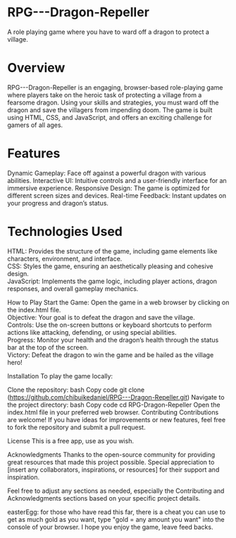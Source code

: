 # RPG---Dragon-Repeller

A role playing game where you have to ward off a dragon to protect a village.


# Overview
RPG---Dragon-Repeller is an engaging, browser-based role-playing game where players take on the heroic task of protecting a village from a fearsome dragon. Using your skills and strategies, you must ward off the dragon and save the villagers from impending doom. The game is built using HTML, CSS, and JavaScript, and offers an exciting challenge for gamers of all ages.

# Features
Dynamic Gameplay: Face off against a powerful dragon with various abilities.
Interactive UI: Intuitive controls and a user-friendly interface for an immersive experience.
Responsive Design: The game is optimized for different screen sizes and devices.
Real-time Feedback: Instant updates on your progress and dragon’s status.

# Technologies Used
HTML: Provides the structure of the game, including game elements like characters, environment, and interface.<br>
CSS: Styles the game, ensuring an aesthetically pleasing and cohesive design.<br>
JavaScript: Implements the game logic, including player actions, dragon responses, and overall gameplay mechanics.

How to Play
Start the Game: Open the game in a web browser by clicking on the index.html file.<br>
Objective: Your goal is to defeat the dragon and save the village.<br>
Controls: Use the on-screen buttons or keyboard shortcuts to perform actions like attacking, defending, or using special abilities.<br>
Progress: Monitor your health and the dragon’s health through the status bar at the top of the screen.<br>
Victory: Defeat the dragon to win the game and be hailed as the village hero!

Installation
To play the game locally:

Clone the repository:
bash
Copy code
git clone (https://github.com/chibuikedaniel/RPG---Dragon-Repeller.git)
Navigate to the project directory:
bash
Copy code
cd RPG-Dragon-Repeller
Open the index.html file in your preferred web browser.
Contributing
Contributions are welcome! If you have ideas for improvements or new features, feel free to fork the repository and submit a pull request.

License
This is a free app, use as you wish.

Acknowledgments
Thanks to the open-source community for providing great resources that made this project possible.
Special appreciation to [insert any collaborators, inspirations, or resources] for their support and inspiration.


Feel free to adjust any sections as needed, especially the Contributing and Acknowledgments sections based on your specific project details.

easterEgg:
for those who have read this far, there is a cheat you can use to get as much gold as you want,
type "gold = any amount you want" into the console of your browser.
I hope you enjoy the game, leave feed backs.




